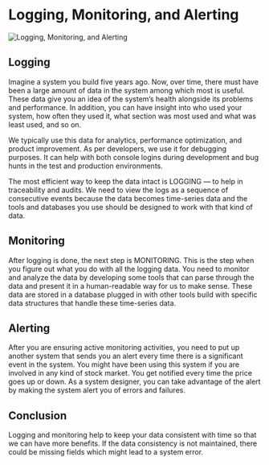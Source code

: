 # Logging, Monitoring, and Alerting

![Logging, Monitoring, and Alerting](https://miro.medium.com/max/1100/1*CH6A911weuVXzUOSWi5_Zw.jpeg)

## Logging

Imagine a system you build five years ago. Now, over time, there must have been a large amount of data in the system among which most is useful. These data give you an idea of the system’s health alongside its problems and performance. In addition, you can have insight into who used your system, how often they used it, what section was most used and what was least used, and so on.

We typically use this data for analytics, performance optimization, and product improvement. As per developers, we use it for debugging purposes. It can help with both console logins during development and bug hunts in the test and production environments.

The most efficient way to keep the data intact is LOGGING — to help in traceability and audits. We need to view the logs as a sequence of consecutive events because the data becomes time-series data and the tools and databases you use should be designed to work with that kind of data.

## Monitoring

After logging is done, the next step is MONITORING. This is the step when you figure out what you do with all the logging data. You need to monitor and analyze the data by developing some tools that can parse through the data and present it in a human-readable way for us to make sense. These data are stored in a database plugged in with other tools build with specific data structures that handle these time-series data.

## Alerting

After you are ensuring active monitoring activities, you need to put up another system that sends you an alert every time there is a significant event in the system. You might have been using this system if you are involved in any kind of stock market. You get notified every time the price goes up or down. As a system designer, you can take advantage of the alert by making the system alert you of errors and failures.

## Conclusion
Logging and monitoring help to keep your data consistent with time so that we can have more benefits. If the data consistency is not maintained, there could be missing fields which might lead to a system error.